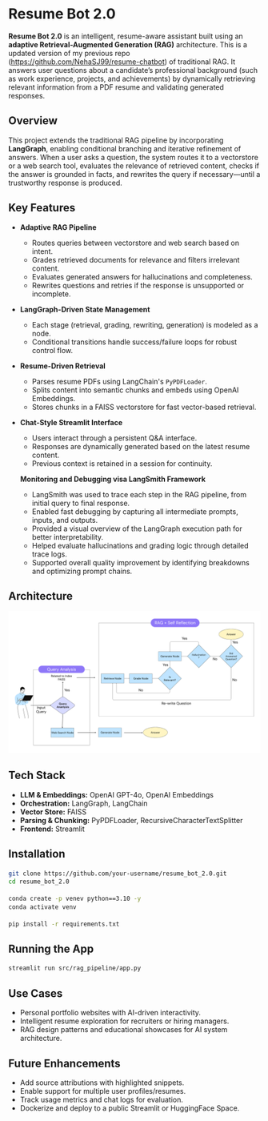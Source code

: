 # Resume Bot 2.0

**Resume Bot 2.0** is an intelligent, resume-aware assistant built using an **adaptive Retrieval-Augmented Generation (RAG)** architecture. This is a updated version of my previous repo (https://github.com/NehaSJ99/resume-chatbot) of traditional RAG. It answers user questions about a candidate’s professional background (such as work experience, projects, and achievements) by dynamically retrieving relevant information from a PDF resume and validating generated responses.

## Overview

This project extends the traditional RAG pipeline by incorporating **LangGraph**, enabling conditional branching and iterative refinement of answers. When a user asks a question, the system routes it to a vectorstore or a web search tool, evaluates the relevance of retrieved content, checks if the answer is grounded in facts, and rewrites the query if necessary—until a trustworthy response is produced.

## Key Features

- **Adaptive RAG Pipeline**
  - Routes queries between vectorstore and web search based on intent.
  - Grades retrieved documents for relevance and filters irrelevant content.
  - Evaluates generated answers for hallucinations and completeness.
  - Rewrites questions and retries if the response is unsupported or incomplete.

- **LangGraph-Driven State Management**
  - Each stage (retrieval, grading, rewriting, generation) is modeled as a node.
  - Conditional transitions handle success/failure loops for robust control flow.

- **Resume-Driven Retrieval**
  - Parses resume PDFs using LangChain's `PyPDFLoader`.
  - Splits content into semantic chunks and embeds using OpenAI Embeddings.
  - Stores chunks in a FAISS vectorstore for fast vector-based retrieval.

- **Chat-Style Streamlit Interface**
  - Users interact through a persistent Q&A interface.
  - Responses are dynamically generated based on the latest resume content.
  - Previous context is retained in a session for continuity.
 
   **Monitoring and Debugging visa LangSmith Framework**
   - LangSmith was used to trace each step in the RAG pipeline, from initial query to final response.
   - Enabled fast debugging by capturing all intermediate prompts, inputs, and outputs.
   - Provided a visual overview of the LangGraph execution path for better interpretability.
   - Helped evaluate hallucinations and grading logic through detailed trace logs.
   - Supported overall quality improvement by identifying breakdowns and optimizing prompt chains.
    

## Architecture

![Architecture](image.png)

## Tech Stack

- **LLM & Embeddings:** OpenAI GPT-4o, OpenAI Embeddings
- **Orchestration:** LangGraph, LangChain
- **Vector Store:** FAISS
- **Parsing & Chunking:** PyPDFLoader, RecursiveCharacterTextSplitter
- **Frontend:** Streamlit

## Installation

```bash
git clone https://github.com/your-username/resume_bot_2.0.git
cd resume_bot_2.0

conda create -p venev python==3.10 -y
conda activate venv

pip install -r requirements.txt
```

## Running the App

```bash
streamlit run src/rag_pipeline/app.py
```

## Use Cases

- Personal portfolio websites with AI-driven interactivity.
- Intelligent resume exploration for recruiters or hiring managers.
- RAG design patterns and educational showcases for AI system architecture.

## Future Enhancements

- Add source attributions with highlighted snippets.
- Enable support for multiple user profiles/resumes.
- Track usage metrics and chat logs for evaluation.
- Dockerize and deploy to a public Streamlit or HuggingFace Space.
